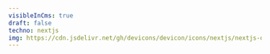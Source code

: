 ```yaml
---
visibleInCms: true
draft: false
techno: nextjs
img: https://cdn.jsdelivr.net/gh/devicons/devicon/icons/nextjs/nextjs-original-wordmark.svg
---
```

